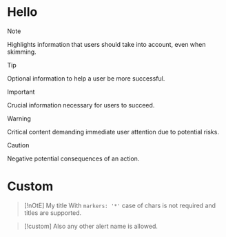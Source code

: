 # Hello

> [!NOTE]
> Highlights information that users should take into account, even when skimming.

> [!TIP]
> Optional information to help a user be more successful.

> [!IMPORTANT]
> Crucial information necessary for users to succeed.

> [!WARNING]
> Critical content demanding immediate user attention due to potential risks.

> [!CAUTION]
> Negative potential consequences of an action.

# Custom

> [!nOtE] My title
> With `markers: '*'` case of chars is not required and titles are supported.

> [!custom]
> Also any other alert name is allowed.
